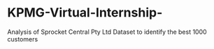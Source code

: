 # KPMG-Virtual-Internship-
Analysis of Sprocket Central Pty Ltd Dataset to identify the best 1000 customers 
